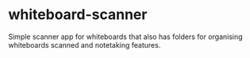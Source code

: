 # whiteboard-scanner

Simple scanner app for whiteboards that also has folders for organising whiteboards scanned and notetaking features.
